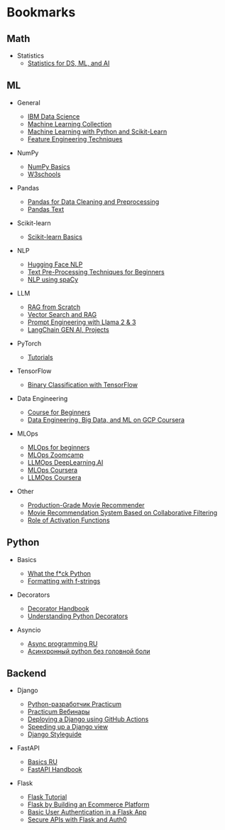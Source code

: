 # Bookmarks

## Math

- Statistics
  - [Statistics for DS, ML, and AI](https://www.freecodecamp.org/news/statistics-for-data-scientce-machine-learning-and-ai-handbook/)

## ML

- General
  - [IBM Data Science](https://www.coursera.org/professional-certificates/ibm-data-science)
  - [Machine Learning Collection](https://github.com/aladdinpersson/Machine-Learning-Collection)
  - [Machine Learning with Python and Scikit-Learn](https://www.freecodecamp.org/news/machine-learning-with-python-and-scikit-learn/)
  - [Feature Engineering Techniques](https://www.freecodecamp.org/news/feature-engineering-techniques-for-structured-data/)

- NumPy
  - [NumPy Basics](https://numpy.org/doc/stable/user/basics.html)
  - [W3schools](https://www.w3schools.com/python/numpy/default.asp)

- Pandas
  - [Pandas for Data Cleaning and Preprocessing](https://www.freecodecamp.org/news/data-cleaning-and-preprocessing-with-pandasbdvhj/)
  - [Pandas Text](https://www.w3schools.com/python/pandas/default.asp)

- Scikit-learn
  - [Scikit-learn Basics](https://scikit-learn.org/stable/user_guide.html)

- NLP
  - [Hugging Face NLP](https://huggingface.co/learn/nlp-course)
  - [Text Pre-Processing Techniques for Beginners](https://www.freecodecamp.org/news/natural-language-processing-techniques-for-beginners/)
  - [NLP using spaCy](https://www.freecodecamp.org/news/getting-started-with-nlp-using-spacy/)

- LLM
  - [RAG from Scratch](https://www.freecodecamp.org/news/mastering-rag-from-scratch/)
  - [Vector Search and RAG](https://www.freecodecamp.org/news/vector-search-and-rag-tutorial-using-llms-with-your-data/)
  - [Prompt Engineering with Llama 2 & 3](https://www.deeplearning.ai/short-courses/prompt-engineering-with-llama-2)
  - [LangChain GEN AI, Projects](https://www.youtube.com/watch?v=x0AnCE9SE4A)

- PyTorch
  - [Tutorials](https://pytorch.org/tutorials/beginner/basics/quickstart_tutorial.html)

- TensorFlow
  - [Binary Classification with TensorFlow](https://www.freecodecamp.org/news/binary-classification-made-simple-with-tensorflow/)

- Data Engineering
  - [Course for Beginners](https://www.youtube.com/watch?v=PHsC_t0j1dU)
  - [Data Engineering, Big Data, and ML on GCP Coursera](https://www.coursera.org/specializations/gcp-data-machine-learning)

- MLOps
  - [MLOps for beginners](https://www.freecodecamp.org/news/mlops-course-learn-to-build-machine-learning-production-grade-projects/)
  - [MLOps Zoomcamp](https://github.com/DataTalksClub/mlops-zoomcamp)
  - [LLMOps DeepLearning.AI](https://www.deeplearning.ai/short-courses/llmops/)
  - [MLOps Coursera](https://www.coursera.org/specializations/mlops-machine-learning-duke)
  - [LLMOps Coursera](https://www.coursera.org/specializations/large-language-model-operations)

- Other
  - [Production-Grade Movie Recommender](https://www.freecodecamp.org/news/build-a-movie-recommendation-system-with-python/)
  - [Movie Recommendation System Based on Collaborative Filtering](https://www.freecodecamp.org/news/how-to-build-a-movie-recommendation-system-based-on-collaborative-filtering/)
  - [Role of Activation Functions](https://www.freecodecamp.org/news/activation-functions-in-neural-networks/)

## Python

- Basics
  - [What the f*ck Python](https://github.com/satwikkansal/wtfpython/tree/master/translations/ru-russian)
  - [Formatting with f-strings](https://cissandbox.bentley.edu/sandbox/wp-content/uploads/2022-02-10-Documentation-on-f-strings-Updated.pdf)

- Decorators
  - [Decorator Handbook](https://www.freecodecamp.org/news/the-python-decorator-handbook/)
  - [Understanding Python Decorators](https://soshace.com/understanding-python-decorators-and-how-to-use-them-effectively/)

- Asyncio
  - [Async programming RU](https://www.youtube.com/playlist?list=PLlWXhlUMyooawilqK4lPXRvxtbYiw34S8)
  - [Асинхронный python без головной боли](https://habr.com/ru/articles/667630/)

## Backend

- Django
  - [Python-разработчик Practicum](https://practicum.yandex.ru/profile/backend-developer/)
  - [Practicum Вебинары](https://disk.yandex.ru/d/93DGEVRbAZmtHQ)
  - [Deploying a Django using GitHub Actions](https://www.freecodecamp.org/news/how-to-deploy-django-project-on-ec2/)
  - [Speeding up a Django view](https://buttondown.email/blog/speeding-up-a-django-view)
  - [Django Styleguide](https://github.com/HackSoftware/Django-Styleguide)

- FastAPI
  - [Basics RU](https://www.youtube.com/playlist?list=PLeLN0qH0-mCVQKZ8-W1LhxDcVlWtTALCS)
  - [FastAPI Handbook](https://www.freecodecamp.org/news/fastapi-quickstart/)

- Flask
  - [Flask Tutorial](https://flask.palletsprojects.com/en/3.0.x/tutorial/)
  - [Flask by Building an Ecommerce Platform](https://www.freecodecamp.org/news/learn-the-flask-python-web-framework-by-building-a-market-platform/)
  - [Basic User Authentication in a Flask App](https://www.freecodecamp.org/news/how-to-setup-user-authentication-in-flask/)
  - [Secure APIs with Flask and Auth0](https://www.freecodecamp.org/news/build-secure-apis-with-flask-and-auth0/)
